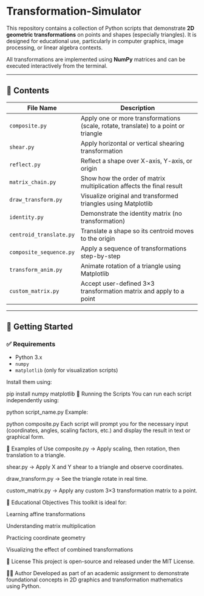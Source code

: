 # Transformation-Simulator



This repository contains a collection of Python scripts that demonstrate **2D geometric transformations** on points and shapes (especially triangles). It is designed for educational use, particularly in computer graphics, image processing, or linear algebra contexts.

All transformations are implemented using **NumPy** matrices and can be executed interactively from the terminal.

---

## 📂 Contents

| File Name               | Description |
|------------------------|-------------|
| `composite.py`         | Apply one or more transformations (scale, rotate, translate) to a point or triangle |
| `shear.py`             | Apply horizontal or vertical shearing transformation |
| `reflect.py`           | Reflect a shape over X-axis, Y-axis, or origin |
| `matrix_chain.py`      | Show how the order of matrix multiplication affects the final result |
| `draw_transform.py`    | Visualize original and transformed triangles using Matplotlib |
| `identity.py`          | Demonstrate the identity matrix (no transformation) |
| `centroid_translate.py`| Translate a shape so its centroid moves to the origin |
| `composite_sequence.py`| Apply a sequence of transformations step-by-step |
| `transform_anim.py`    | Animate rotation of a triangle using Matplotlib |
| `custom_matrix.py`     | Accept user-defined 3×3 transformation matrix and apply to a point |

---

## 🚀 Getting Started

### ✅ Requirements

- Python 3.x
- `numpy`
- `matplotlib` (only for visualization scripts)

Install them using:


pip install numpy matplotlib
🧪 Running the Scripts
You can run each script independently using:


python script_name.py
Example:


python composite.py
Each script will prompt you for the necessary input (coordinates, angles, scaling factors, etc.) and display the result in text or graphical form.

📘 Examples of Use
composite.py
→ Apply scaling, then rotation, then translation to a triangle.

shear.py
→ Apply X and Y shear to a triangle and observe coordinates.

draw_transform.py
→ See the triangle rotate in real time.

custom_matrix.py
→ Apply any custom 3×3 transformation matrix to a point.

🧠 Educational Objectives
This toolkit is ideal for:

Learning affine transformations

Understanding matrix multiplication

Practicing coordinate geometry

Visualizing the effect of combined transformations

📄 License
This project is open-source and released under the MIT License.

🙋‍♂️ Author
Developed as part of an academic assignment to demonstrate foundational concepts in 2D graphics and transformation mathematics using Python.
